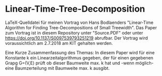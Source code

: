 # Linear-Time-Tree-Decomposition
LaTeX-Quelldatei für meinen Vortrag von Hans Bodlaenders "Linear-Time Algorithm for Finding Tree-Decompositions of Small Treewidth". Das Paper zum Vortrag ist in diesem Repository unter "Source.PDF" oder unter https://doi.org/10.1137/S0097539793251219 abrufbar.
Der Vortrag wird voraussichtlich am 2.7.2018 am KIT gehalten werden.


Eine Kurze Zusammenfassung des Themas:
In diesem Paper wird für eine Konstante k ein Linearzeitalgorithmus gegeben, der für einen gegebenen Grapg G=(V,E) prüft ob dieser Baumweite max. k hat und -wenn möglich- eine Baumzerteilung mit Baumweite max. k ausgibt.
